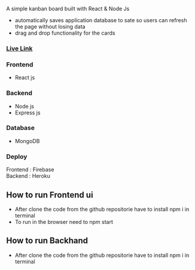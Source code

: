 A simple kanban board built with React & Node Js

- automatically saves application database to sate so users can refresh the page without losing data
- drag and drop functionality for the cards

### [Live Link](https://karbon-board-task.web.app/)

### Frontend

- React js


### Backend

- Node js
- Express js

### Database 

- MongoDB

### Deploy

Frontend : Firebase </br>
Backend  : Heroku


## How to run Frontend ui

- After clone the code from the github repositorie have to install npm i in terminal
- To run in the browser need to npm start

## How to run Backhand 

- After clone the code from the github repositorie have to install npm i in terminal


